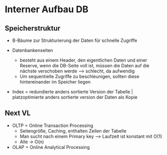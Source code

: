 # Interner Aufbau DB
## Speicherstruktur
- B-Bäume zur Strukturierung der Daten für schnelle Zugriffe
- Datenbankenseiten
	- besteht aus einem Header, den eigentlichen Daten und einer Reserve, wenn die DB-Seite voll ist, müssen die Daten auf die nächste verschoben werde --> schlecht, da aufwendig
    - Um sequentielle Zugriffe zu beschleunigen, sollten diese hintereinander im Speicher liegen


- Index = redundierte anders sortierte Version der Tabelle | platzoptimierte anders sortierte version der Daten als Kopie
## Next VL
- OLTP = Online Transaction Processing
	- Seitengröße, Caching, enthalten Zeilen der Tabelle
	- Man sucht nach einem Primary key --> Laufzeit ist konstant mit O(1)
    - Alle -> O(n)
- OLAP = Online Analytical Processing

